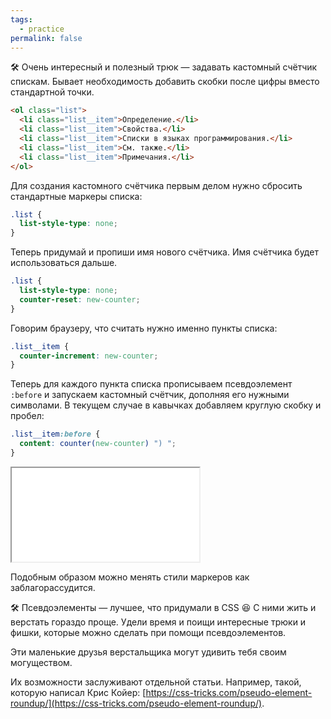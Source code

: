 ```yaml
---
tags:
  - practice
permalink: false
---
```



🛠 Очень интересный и полезный трюк — задавать кастомный счётчик спискам. Бывает необходимость добавить скобки после цифры вместо стандартной точки.

```html
<ol class="list">
  <li class="list__item">Определение.</li>
  <li class="list__item">Свойства.</li>
  <li class="list__item">Списки в языках программирования.</li>
  <li class="list__item">См. также.</li>
  <li class="list__item">Примечания.</li>
</ol>
```

Для создания кастомного счётчика первым делом нужно сбросить стандартные маркеры списка:

```css
.list {
  list-style-type: none;
}
```

Теперь придумай и пропиши имя нового счётчика. Имя счётчика будет использоваться дальше.

```css
.list {
  list-style-type: none;
  counter-reset: new-counter;
}
```

Говорим браузеру, что считать нужно именно пункты списка:

```css
.list__item {
  counter-increment: new-counter;
}
```

Теперь для каждого пункта списка прописываем псевдоэлемент `:before` и запускаем кастомный счётчик, дополняя его нужными символами. В текущем случае в кавычках добавляем круглую скобку и пробел:

```css
.list__item:before {
  content: counter(new-counter) ") ";
}
```

<iframe title="Кастомизация маркеров" src="../demos/custom-markers.html"></iframe>

Подобным образом можно менять стили маркеров как заблагорассудится.

🛠 Псевдоэлементы — лучшее, что придумали в CSS 😆 С ними жить и верстать гораздо проще. Удели время и поищи интересные трюки и фишки, которые можно сделать при помощи псевдоэлементов.

Эти маленькие друзья верстальщика могут удивить тебя своим могуществом.

Их возможности заслуживают отдельной статьи. Например, такой, которую написал Крис Койер: [https://css-tricks.com/pseudo-element-roundup/](https://css-tricks.com/pseudo-element-roundup/).
